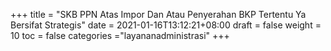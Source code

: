 +++
title = "SKB PPN Atas Impor Dan Atau Penyerahan BKP Tertentu Ya Bersifat Strategis"
date = 2021-01-16T13:12:21+08:00
draft = false
weight = 10
toc = false
categories ="layananadministrasi"
+++